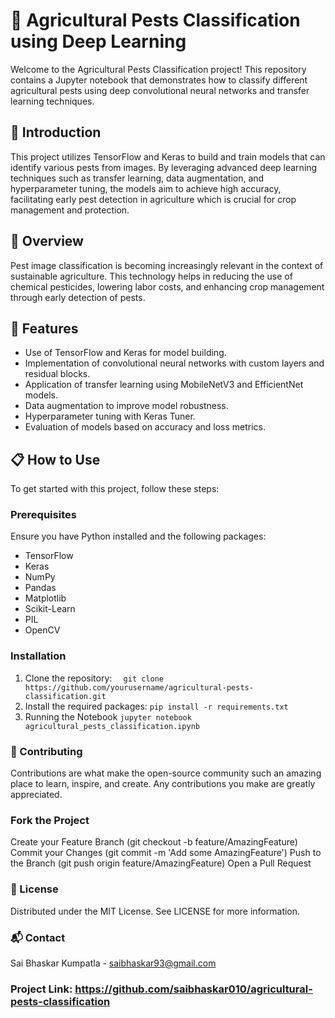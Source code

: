 # 🌾 Agricultural Pests Classification using Deep Learning

Welcome to the Agricultural Pests Classification project! This repository contains a Jupyter notebook that demonstrates how to classify different agricultural pests using deep convolutional neural networks and transfer learning techniques.

## 👋 Introduction

This project utilizes TensorFlow and Keras to build and train models that can identify various pests from images. By leveraging advanced deep learning techniques such as transfer learning, data augmentation, and hyperparameter tuning, the models aim to achieve high accuracy, facilitating early pest detection in agriculture which is crucial for crop management and protection.

## 🔬 Overview

Pest image classification is becoming increasingly relevant in the context of sustainable agriculture. This technology helps in reducing the use of chemical pesticides, lowering labor costs, and enhancing crop management through early detection of pests.

## 🚀 Features

- Use of TensorFlow and Keras for model building.
- Implementation of convolutional neural networks with custom layers and residual blocks.
- Application of transfer learning using MobileNetV3 and EfficientNet models.
- Data augmentation to improve model robustness.
- Hyperparameter tuning with Keras Tuner.
- Evaluation of models based on accuracy and loss metrics.

## 📋 How to Use

To get started with this project, follow these steps:

### Prerequisites

Ensure you have Python installed and the following packages:
- TensorFlow
- Keras
- NumPy
- Pandas
- Matplotlib
- Scikit-Learn
- PIL
- OpenCV

### Installation

1. Clone the repository:
   ```   git clone https://github.com/yourusername/agricultural-pests-classification.git ```
2. Install the required packages:
   ``` pip install -r requirements.txt ```
3. Running the Notebook
   ``` jupyter notebook agricultural_pests_classification.ipynb  ```

### 🤝 Contributing
Contributions are what make the open-source community such an amazing place to learn, inspire, and create. Any contributions you make are greatly appreciated.

### Fork the Project
Create your Feature Branch (git checkout -b feature/AmazingFeature)
Commit your Changes (git commit -m 'Add some AmazingFeature')
Push to the Branch (git push origin feature/AmazingFeature)
Open a Pull Request

### 📖 License
Distributed under the MIT License. See LICENSE for more information.

### 📬 Contact
Sai Bhaskar Kumpatla - saibhaskar93@gmail.com

### Project Link: https://github.com/saibhaskar010/agricultural-pests-classification



